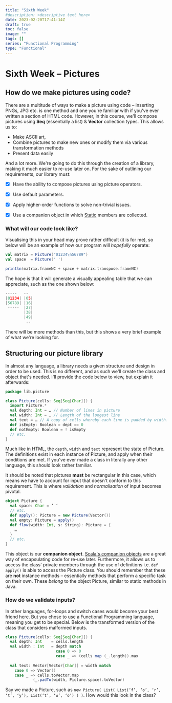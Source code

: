 ```yaml
---
title: "Sixth Week"
#description: <descriptive text here>
date: 2023-02-20T17:41:14Z
draft: true
toc: false
image: ""
tags: []
series: "Functional Programming"
type: "Functional"
---
```


# Sixth Week – Pictures

## How do we make pictures using code?

There are a multitude of ways to make a picture using code – inserting PNGs, JPG etc. is one method and one you're familiar with if you've ever written a section of HTML code. However, in this course, we'll compose pictures using **Seq** (essentially a list) & **Vector** collection types. This allows us to:

- Make ASCII art,
- Combine pictures to make new ones or modify them via various transformation methods
- Present data easily

And a lot more. We're going to do this through the creation of a library, making it much easier to re-use later on. For the sake of outlining our requirements, our library must:

- [X] Have the ability to compose pictures using picture operators.
- [X] Use default parameters.
- [X] Apply higher-order functions to solve non-trivial issues.
- [X] Use a companion object in which [Static](https://alvinalexander.com/scala/how-to-static-members-in-scala-companion-objects-fields-methods/) members are collected.


### What will our code look like?

Visualising this in your head may prove rather difficult (it is for me), so below will be an example of how our program will *hopefully* operate: 

```Scala
val matrix = Picture("01234\n56789")
val space  = Picture(' ')

println(matrix.frameNC + space + matrix.transpose.frameNC)
```

The hope is that it will generate a visually appealing table that we can appreciate, such as the one shown below:

```Python
-----   -- 
|01234| |05|
|56789| |16|
 -----  |27|
        |38|
        |49|
         -- 
```

There will be more methods than this, but this shows a very brief example of what we're looking for.

## Structuring our picture library

In almost any language, a library needs a given structure and design in order to be used. This is no different, and as such we'll create the class and object that's needed. I'll provide the code below to view, but explain it afterwards:

```Scala
package lib.picture

class Picture(cells: Seq[Seq[Char]]) {
  import Picture.*
  val depth: Int = … // Number of lines in picture
  val width: Int = … // Length of the longest line
  val text = … // A copy of cells whereby each line is padded by width.
  def isEmpty: Boolean = dept == 0
  def notEmpty: Boolean = ! isEmpty
  // etc.
}
```
Much like in HTML, the `depth`, `width` and `text` represent the state of Picture. The definitions exist in each instance of Picture, and apply when their conditions are met. If you've ever made a class in literally any other language, this should look rather familiar.

It should be noted that pictures **must** be rectangular in this case, which means we have to account for input that doesn't conform to this requirement. This is where *validation* and *normalisation* of input becomes pivotal.

```Scala
object Picture {
  val space: Char = ‘ ‘
  // etc.
  def apply(): Picture = new Picture(Vector())
  val empty: Picture = apply()
  def flow(width: Int, s: String): Picture = {
    …
  }
  // etc.
}
```

This object is our **companion object**. [Scala's companion objects](https://www.educba.com/scala-companion-object/) are a great way of encapsulating code for re-use later. Furthermore, it allows us to access the class' private members through the use of definitions i.e. `def apply()` is able to access the Picture class. You should remember that these are **not** instance methods – essentially methods that perform a specific task on their own. These *belong* to the object Picture, similar to static methods in Java.

### How do we validate inputs?

In other languages, for-loops and switch cases would become your best friend here. But you chose to use a Functional Programming language, meaning you get to be special. Below is the transformed version of the class that considers malformed inputs.

```Scala
class Picture(cells: Seq[Seq[Char]]) {
  val depth: Int	= cells.length
  val width : Int 	= depth match
    			      case 0 => 0
    			      case _ => (cells map (_.length)).max
    			      
  val text: Vector[Vector[Char]] = width match
    case 0 => Vector()
    case _ => cells.toVector.map
			(_.padTo(width, Picture.space).toVector)
```

Say we made a Picture, such as `new Picture( List( List(‘f’, ‘o’, ‘r’, ‘t’, ‘y’), List(‘t’, ‘w’, ‘o’) ) )`. How would this look in the class? 